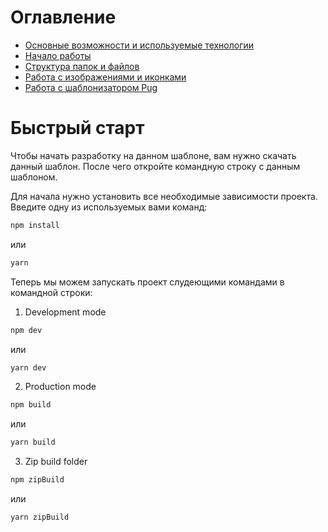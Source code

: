 # Оглавление

-   [Основные возможности и используемые технологии](documentation/01_technologies.md)
-   [Начало работы](documentation/02_installation.md)
-   [Структура папок и файлов](documentation/03_structure.md)
-   [Работа с изображениями и иконками](documentation/04_images.md)
-   [Работа с шаблонизатором Pug](documentation/05_pug.md)

# Быстрый старт

Чтобы начать разработку на данном шаблоне, вам нужно скачать данный шаблон. После чего откройте командную строку c данным шаблоном.

Для начала нужно установить все необходимые зависимости проекта. Введите одну из используемых вами команд:

```sh
npm install
```

или

```sh
yarn
```

Теперь мы можем запускать проект слудеющими командами в командной строки:

1. Development mode

```sh
npm dev
```

или

```sh
yarn dev
```

2. Production mode

```sh
npm build
```

или

```sh
yarn build
```

3. Zip build folder

```sh
npm zipBuild
```

или

```sh
yarn zipBuild
```
